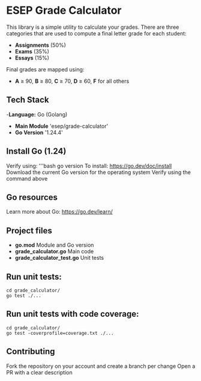 # ESEP Grade Calculator

This library is a simple utility to calculate your grades.
There are three categories that are used to compute a final letter grade for each student:

- **Assignments** (50%)
- **Exams** (35%)
- **Essays** (15%)

Final grades are mapped using:
- **A** ≥ 90, **B** ≥ 80, **C** ≥ 70, **D** ≥ 60, **F** for all others

## Tech Stack
-**Language:** Go (Golang)
- **Main Module** 'esep/grade-calculator'
- **Go Version** '1.24.4'

## Install Go (1.24)
Verify using:
'''bash go version
To install: https://go.dev/doc/install
Download the current Go version for the operating system 
Verify using the command above

## Go resources
Learn more about Go: https://go.dev/learn/

## Project files
- **go.mod** Module and Go version
- **grade_calculator.go** Main code
- **grade_calculator_test.go** Unit tests

## Run unit tests:
```
cd grade_calculator/
go test ./...
```

## Run unit tests with code coverage:
```
cd grade_calculator/
go test -coverprofile=coverage.txt ./...
```

## Contributing
Fork the repository on your account and create a branch per change
Open a PR with a clear description

